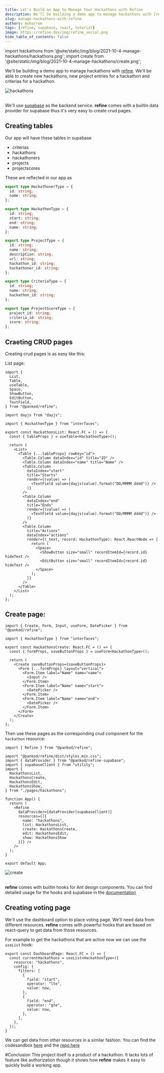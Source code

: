 ```yaml
---
title: Let's Build an App to Manage Your Hackathons with Refine
description: We'll be building a demo app to manage hackathons with [refine](refine.dev)
slug: manage-hackathons-with-refine
authors: muharrem
tags: [refine, supabase, react, tutorial]
image: https://refine.dev/img/refine_social.png
hide_table_of_contents: false
---
```


import hackathons from '@site/static/img/blog/2021-10-4-manage-hackathons/hackathons.png';
import create from '@site/static/img/blog/2021-10-4-manage-hackathons/create.png';

We'll be building a demo app to manage hackathons with [refine](refine.dev). We'll be able to create new hackathons, new project entries for a hackathon and criterias for a hackathon.

<!--truncate-->

<div class="img-container">
    <div class="window">
        <div class="control red"></div>
        <div class="control orange"></div>
        <div class="control green"></div>
    </div>
    <img src={hackathons} alt="hackathons" />
</div>
<br/>

We'll use [supabase](supabase.io) as the backend service. **refine** comes with a builtin data provider for supabase thus it's very easy to create crud pages.

## Creating tables
Our app will have these tables in supabase
* criterias
* hackathons
* hackathoners
* projects
* projectscores  

These are reflected in our app as 
```ts
export type HackathonerType = {
  id: string;
  name: string;
};

export type HackathonType = {
  id: string;
  start: string;
  end: string;
  name: string;
};

export type ProjectType = {
  id: string;
  name: string;
  description: string;
  url: string;
  hackathon_id: string;
  hackathoner_id: string;
};

export type CriteriaType = {
  id: string;
  name: string;
  hackathon_id: string;
};

export type ProjectScoreType = {
  project_id: string;
  criteria_id: string;
  score: string;
};

```

## Craeting CRUD pages
Creating crud pages is as easy like this:

List page:
```tsx
import {
  List,
  Table,
  useTable,
  Space,
  ShowButton,
  EditButton,
  TextField,
} from "@pankod/refine";

import dayjs from "dayjs";

import { HackathonType } from "interfaces";

export const HackathonsList: React.FC = () => {
  const { tableProps } = useTable<HackathonType>();

  return (
    <List>
      <Table {...tableProps} rowKey="id">
        <Table.Column dataIndex="id" title="ID" />
        <Table.Column dataIndex="name" title="Name" />
        <Table.Column
          dataIndex="start"
          title="Starts"
          render={(value) => (
            <TextField value={dayjs(value).format("DD/MMMM dddd")} />
          )}
        />
        <Table.Column
          dataIndex="end"
          title="Ends"
          render={(value) => (
            <TextField value={dayjs(value).format("DD/MMMM dddd")} />
          )}
        />
        <Table.Column
          title="Actions"
          dataIndex="actions"
          render={(_text, record: HackathonType): React.ReactNode => {
            return (
              <Space>
                <ShowButton size="small" recordItemId={record.id} hideText />
                <EditButton size="small" recordItemId={record.id} hideText />
              </Space>
            );
          }}
        />
      </Table>
    </List>
  );
};

```

## Create page:
```tsx
import { Create, Form, Input, useForm, DatePicker } from "@pankod/refine";

import { HackathonType } from "interfaces";

export const HackathonsCreate: React.FC = () => {
  const { formProps, saveButtonProps } = useForm<HackathonType>();

  return (
    <Create saveButtonProps={saveButtonProps}>
      <Form {...formProps} layout="vertical">
        <Form.Item label="Name" name="name">
          <Input />
        </Form.Item>
        <Form.Item label="Name" name="start">
          <DatePicker />
        </Form.Item>
        <Form.Item label="Name" name="end">
          <DatePicker />
        </Form.Item>
      </Form>
    </Create>
  );
};
```

Then use these pages as the corresponding crud component for the `hackathon` resource:
```tsx
import { Refine } from "@pankod/refine";

import "@pankod/refine/dist/styles.min.css";
import { dataProvider } from "@pankod/refine-supabase";
import { supabaseClient } from "utility";
import {
  HackathonsList,
  HackathonsCreate,
  HackathonsEdit,
  HackathonsShow,
} from "./pages/hackathons";

function App() {
  return (
    <Refine
      dataProvider={dataProvider(supabaseClient)}
      resources={[{
        name: "hackathons",
        list: HackathonsList,
        create: HackathonsCreate,
        edit: HackathonsEdit,
        show: HackathonsShow
      }]} />
    />
  );
}

export default App;

```

<div class="img-container">
    <div class="window">
        <div class="control red"></div>
        <div class="control orange"></div>
        <div class="control green"></div>
    </div>
    <img src={create} alt="create" />
</div>
<br/>

**refine** comes with builtin hooks for Ant design components. You can find detailed usage for the hooks and supabase in the [documentation](refine.dev/docs)

## Creating voting page
We'll use the dashboard option to place voting page. We'll need data from different resources. **refine** comes with powerful hooks that are based on react-query to get data from those resources.

For example to get the hackathons that are active now we can use the `useList` hook:
```tsx
export const DashboardPage: React.FC = () => {
  const currentHackathons = useList<HackathonType>({
    resource: "hackathons",
    config: {
      filters: [
        {
          field: "start",
          operator: "lte",
          value: now,
        },
        {
          field: "end",
          operator: "gte",
          value: now,
        },
      ],
    },
  });
}
```

We can get data from other resources in a similar fashion. You can find the codesandbox [here](https://codesandbox.io/s/9oc34) and the [repo here](https://github.com/pankod/refine/tree/master/examples/blog/hackathonize)

#Conclusion
This project itself is a product of a hackathon. It lacks lots of feature like authorization though it shows how **refine** makes it easy to quickly build a working app.
